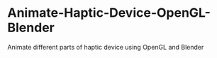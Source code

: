# Animate-Haptic-Device-OpenGL-Blender
Animate different parts of haptic device using OpenGL and Blender
